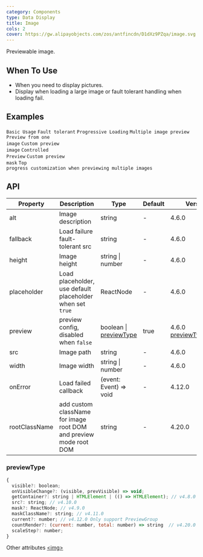 ```yaml
---
category: Components
type: Data Display
title: Image
cols: 2
cover: https://gw.alipayobjects.com/zos/antfincdn/D1dXz9PZqa/image.svg
---
```


Previewable image.

## When To Use

- When you need to display pictures.
- Display when loading a large image or fault tolerant handling when loading fail.

## Examples

<code src="./demo/basic.tsx">Basic Usage</code>
<code src="./demo/fallback.tsx">Fault tolerant</code>
<code src="./demo/placeholder.tsx">Progressive Loading</code>
<code src="./demo/preview-group.tsx">Multiple image preview</code>
<code src="./demo/preview-group-visible.tsx">Preview from one image</code>
<code src="./demo/previewSrc.tsx">Custom preview image</code>
<code src="./demo/controlled-preview.tsx">Controlled Preview</code>
<code src="./demo/preview-mask.tsx">Custom preview mask</code>
<code src="./demo/preview-group-top-progress.tsx">Top progress customization when previewing multiple images</code>

## API

| Property      | Description                                                       | Type                                   | Default | Version                                 |
| ------------- | ----------------------------------------------------------------- | -------------------------------------- | ------- | --------------------------------------- |
| alt           | Image description                                                 | string                                 | -       | 4.6.0                                   |
| fallback      | Load failure fault-tolerant src                                   | string                                 | -       | 4.6.0                                   |
| height        | Image height                                                      | string \| number                       | -       | 4.6.0                                   |
| placeholder   | Load placeholder, use default placeholder when set `true`         | ReactNode                              | -       | 4.6.0                                   |
| preview       | preview config, disabled when `false`                             | boolean \| [previewType](#previewType) | true    | 4.6.0 [previewType](#previewType):4.7.0 |
| src           | Image path                                                        | string                                 | -       | 4.6.0                                   |
| width         | Image width                                                       | string \| number                       | -       | 4.6.0                                   |
| onError       | Load failed callback                                              | (event: Event) => void                 | -       | 4.12.0                                  |
| rootClassName | add custom className for image root DOM and preview mode root DOM | string                                 | -       | 4.20.0                                  |

### previewType

```js
{
  visible?: boolean;
  onVisibleChange?: (visible, prevVisible) => void;
  getContainer?: string | HTMLElement | (() => HTMLElement); // v4.8.0
  src?: string; // v4.10.0
  mask?: ReactNode; // v4.9.0
  maskClassName?: string; // v4.11.0
  current?: number; // v4.12.0 Only support PreviewGroup
  countRender?: (current: number, total: number) => string  // v4.20.0 Only support PreviewGroup
  scaleStep?: number;
}
```

Other attributes [&lt;img>](https://developer.mozilla.org/en-US/docs/Web/HTML/Element/img#Attributes)
